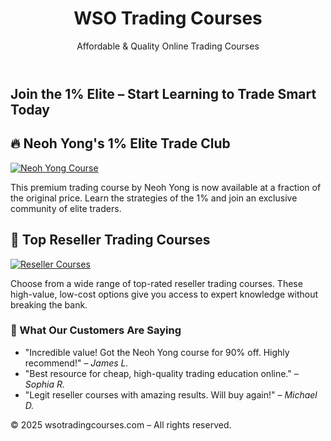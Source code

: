 
<body>

<header>
  <h1>WSO Trading Courses</h1>
  <p>Affordable & Quality Online Trading Courses</p>
</header>

<div class="hero">
  <div>
    <h2>Join the 1% Elite – Start Learning to Trade Smart Today</h2>
  </div>
</div>

<div class="content">
  <div class="course">
    <h2>🔥 Neoh Yong's 1% Elite Trade Club</h2>
    <a href="https://wsotradingcourses.com/product/neoh-yong-the-1ers-trade-club-elite-course/">
  <img src="https://wsotradingcourses.com/product/neoh-yong-the-1ers-trade-club-elite-course/" alt="Neoh Yong Course">
</a>
    <p>This premium trading course by Neoh Yong is now available at a fraction of the original price. Learn the strategies of the 1% and join an exclusive community of elite traders.</p>
  </div>

  <div class="course">
    <h2>📘 Top Reseller Trading Courses</h2>
   <a href="https://wsotradingcourses.com/">
  <img src="https://wsotradingcourses.com/" alt="Reseller Courses">
</a>
    <p>Choose from a wide range of top-rated reseller trading courses. These high-value, low-cost options give you access to expert knowledge without breaking the bank.</p>
  </div>

  <div class="reviews">
    <h3>💬 What Our Customers Are Saying</h3>
    <ul>
      <li>"Incredible value! Got the Neoh Yong course for 90% off. Highly recommend!" – <em>James L.</em></li>
      <li>"Best resource for cheap, high-quality trading education online." – <em>Sophia R.</em></li>
      <li>"Legit reseller courses with amazing results. Will buy again!" – <em>Michael D.</em></li>
    </ul>
  </div>
</div>

<footer>
  <p>&copy; 2025 wsotradingcourses.com – All rights reserved.</p>
</footer>

</body>
</html>
